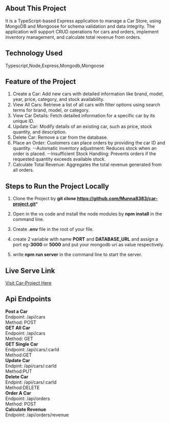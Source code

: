 
## About This Project
It is a TypeScript-based Express application to manage a Car Store, using MongoDB and Mongoose for schema validation and data integrity. The application will support CRUD operations for cars and orders, implement inventory management, and calculate total revenue from orders.

## Technology Used
Typescript,Node,Express,Mongodb,Mongoose

## Feature of the Project
1. Create a Car: Add new cars with detailed information like brand, model, year, price, category, and stock availability.
2. View All Cars: Retrieve a list of all cars with filter options using search terms for brand, model, or category.
3. View Car Details: Fetch detailed information for a specific car by its unique ID.
4. Update Car: Modify details of an existing car, such as price, stock quantity, and description.
5. Delete Car: Remove a car from the database.
6. Place an Order: Customers can place orders by providing the car ID and quantity.
--Automatic inventory adjustment: Reduces stock when an order is placed.
--Insufficient Stock Handling: Prevents orders if the requested quantity exceeds available stock.
7. Calculate Total Revenue: Aggregates the total revenue generated from all orders.

## Steps to Run the Project Locally

1. Clone the Project by **git clone https://github.com/Munna8383/car-project.git***

2. Open in the vs code and install the node modules by **npm install** in the command line.

3. Create **.env** file in the root of your file.

4. create 2 variable with name **PORT** and **DATABASE_URL** and assign a port eg-**3000** or **5000** and put your mongodb uri as value respectively.

5. write **npm run server** in the command line to start the server.

## Live Serve Link

[Visit Car-Project Here](https://assignment-2-car-project.vercel.app/)

## Api Endpoints 
**Post a Car** <br>
Endpoint: /api/cars <br>
Method: POST <br>
**GET All Car** <br>
Endpoint: /api/cars  <br>
Method: GET <br>
**GET Single Car**  <br>
Endpoint: /api/cars/:carId <br>
Method:GET <br>
**Update Car** <br>
Endpint: /api/cars/:carId <br>
Method:PUT <br>
**Delete Car** <br>
Endpint: /api/cars/:carId <br>
Method:DELETE <br>
**Order A Car** <br>
Endpoint: /api/orders <br>
Method: POST <br>
**Calculate Revenue** <br>
Endpoint: /api/orders/revenue<br>


